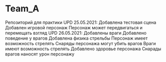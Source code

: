 # Team_A
Репозиторий для практики
UPD 25.05.2021:
  Добавлена тестовая сцена
  Добавлен игровой персонаж
  Персонаж может передвигаться и перемещать взгляд
UPD 26.05.2021:
  Добавлены враги
  Добавлено поведение у врагов
  Добавлена физика стрельбы
  Персонаж имеет возможность стрелять
  Снаряды персонажа могут убить врагов
  Враги имеют возможность стрелять
  Добавлено здоровье персонажа
  Снарады врагов наносят урон персонажу
  
